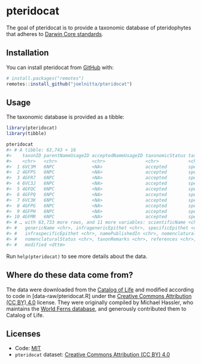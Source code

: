 
<!-- README.md is generated from README.Rmd. Please edit that file -->

# pteridocat

<!-- badges: start -->
<!-- badges: end -->

The goal of pteridocat is to provide a taxonomic database of
pteridophytes that adheres to [Darwin Core
standards](https://dwc.tdwg.org/).

## Installation

You can install pteridocat from [GitHub](https://github.com/) with:

``` r
# install.packages("remotes")
remotes::install_github("joelnitta/pteridocat")
```

## Usage

The taxonomic database is provided as a tibble:

``` r
library(pteridocat)
library(tibble)

pteridocat
#> # A tibble: 63,743 × 16
#>    taxonID parentNameUsageID acceptedNameUsageID taxonomicStatus taxonRank
#>    <chr>   <chr>             <chr>               <chr>           <chr>    
#>  1 6VC3M   6NPC              <NA>                accepted        species  
#>  2 4GFPS   6NPC              <NA>                accepted        species  
#>  3 4GFR7   6NPC              <NA>                accepted        species  
#>  4 6VC3J   6NPC              <NA>                accepted        species  
#>  5 4GFQC   6NPC              <NA>                accepted        species  
#>  6 4GFPQ   6NPC              <NA>                accepted        species  
#>  7 6VC3K   6NPC              <NA>                accepted        species  
#>  8 4GFPG   6NPC              <NA>                accepted        species  
#>  9 4GFPH   6NPC              <NA>                accepted        species  
#> 10 4GFMR   6NPC              <NA>                accepted        species  
#> # … with 63,733 more rows, and 11 more variables: scientificName <chr>,
#> #   genericName <chr>, infragenericEpithet <chr>, specificEpithet <chr>,
#> #   infraspecificEpithet <chr>, namePublishedIn <chr>, nomenclaturalCode <chr>,
#> #   nomenclaturalStatus <chr>, taxonRemarks <chr>, references <chr>,
#> #   modified <dttm>
```

Run `help(pteridocat)` to see more details about the data.

## Where do these data come from?

The data were downloaded from the [Catalog of
Life](https://www.catalogueoflife.org/) and modified according to code
in \[data-raw/pteridocat.R\] under the [Creative Commons Attribution (CC
BY) 4.0](https://creativecommons.org/licenses/by/4.0/) license. They
were originally compiled by Michael Hassler, who maintains the [World
Ferns
database](https://www.worldplants.de/world-ferns/ferns-and-lycophytes-list),
and generously contributed them to Catalog of Life.

## Licenses

-   Code: [MIT](LICENSE.md)
-   `pteridocat` dataset: [Creative Commons Attribution (CC BY)
    4.0](https://creativecommons.org/licenses/by/4.0/)
